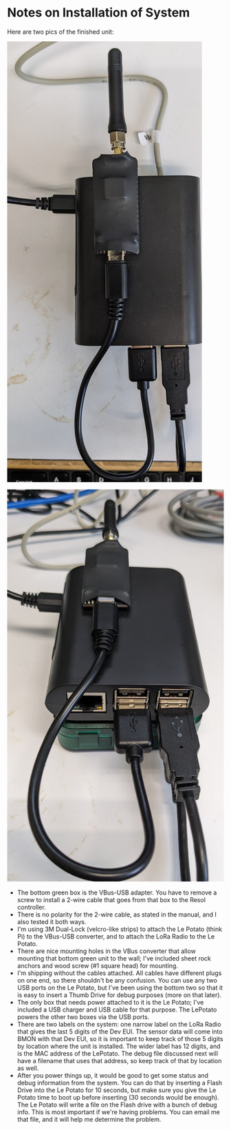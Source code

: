 # Notes on Installation of System

Here are two pics of the finished unit:

![top view of Resol Data Collector](top-pic.png)

![end view of Resol Data Collector](end-pic.png)


- The bottom green box is the VBus-USB adapter.  You have to remove a screw to install a 2-wire cable that goes from that box to the Resol controller. 
- There is no polarity for the 2-wire cable, as stated in the manual, and I also tested it both ways.
- I'm using 3M Dual-Lock (velcro-like strips) to attach the Le Potato (think Pi) to the VBus-USB converter, and to attach the LoRa Radio to the Le Potato.
- There are nice mounting holes in the VBus converter that allow mounting that bottom green unit to the wall; I've included sheet rock anchors and wood screw (#1 square head) for mounting. 
- I'm shipping without the cables attached.  All cables have different plugs on one end, so there shouldn't be any confusion.  You can use any two USB ports on the Le Potato, but I've been using the bottom two so that it is easy to insert a Thumb Drive for debug purposes (more on that later).
- The only box that needs power attached to it is the Le Potato; I've included a USB charger and USB cable for that purpose. The LePotato powers the other two boxes via the USB ports.
- There are two labels on the system: one narrow label on the LoRa Radio that gives the last 5 digits of the Dev EUI.  The sensor data will come into BMON with that Dev EUI, so it is important to keep track of those 5 digits by location where the unit is installed. The wider label has 12 digits, and is the MAC address of the LePotato.  The debug file discussed next will have a filename that uses that address, so keep track of that by location as well.
- After you power things up, it would be good to get some status and debug information from the system.  You can do that by inserting a Flash Drive into the Le Potato for 10 seconds,  but make sure you give the Le Potato time to boot up before inserting (30 seconds would be enough). The Le Potato will write a file on the Flash drive with a bunch of debug info.  This is most important if we're having problems. You can email me that file, and it will help me determine the problem.